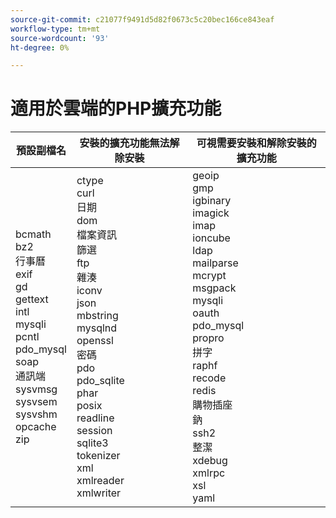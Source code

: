 ```yaml
---
source-git-commit: c21077f9491d5d82f0673c5c20bec166ce843eaf
workflow-type: tm+mt
source-wordcount: '93'
ht-degree: 0%

---
```

# 適用於雲端的PHP擴充功能

<table style="table-layout:auto">
    <thead>
      <tr>
        <th>
            預設副檔名
        </th>
        <th>
            安裝的擴充功能無法解除安裝
        </th>
        <th>
            可視需要安裝和解除安裝的擴充功能
        </th>
      </tr>
    </thead>
    <tbody>
        <tr>
            <td>
                bcmath<br>
                bz2<br>
                行事曆<br>
                exif<br>
                gd<br>
                gettext<br>
                intl<br>
                mysqli<br>
                pcntl<br>
                pdo_mysql<br>
                soap<br>
                通訊端<br>
                sysvmsg<br>
                sysvsem<br>
                sysvshm<br>
                opcache<br>
                zip<br>
            </td>
            <td>
                ctype<br>
                curl<br>
                日期<br>
                dom<br>
                檔案資訊<br>
                篩選<br>
                ftp<br>
                雜湊<br>
                iconv<br>
                json<br>
                mbstring<br>
                mysqlnd<br>
                openssl<br>
                密碼<br>
                pdo<br>
                pdo_sqlite<br>
                phar<br>
                posix<br>
                readline<br>
                session<br>
                sqlite3<br>
                tokenizer<br>
                xml<br>
                xmlreader<br>
                xmlwriter<br>
            </td>
            <td>
                geoip<br>
                gmp<br>
                igbinary<br>
                imagick<br>
                imap<br>
                ioncube<br>
                ldap<br>
                mailparse<br>
                mcrypt<br>
                msgpack<br>
                mysqli<br>
                oauth<br>
                pdo_mysql<br>
                propro<br>
                拼字<br>
                raphf<br>
                recode<br>
                redis<br>
                購物插座<br>
                鈉<br>
                ssh2<br>
                整潔<br>
                xdebug<br>
                xmlrpc<br>
                xsl<br>
                yaml<br>
            </td>
        </tr>
    </tbody>
</table>
